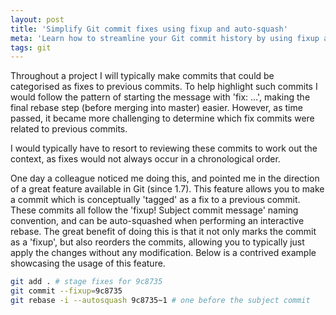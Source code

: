 ```yaml
---
layout: post
title: 'Simplify Git commit fixes using fixup and auto-squash'
meta: 'Learn how to streamline your Git commit history by using fixup and auto-squash commands to simplify and organise commit fixes.'
tags: git
---
```


Throughout a project I will typically make commits that could be categorised as fixes to previous commits.
To help highlight such commits I would follow the pattern of starting the message with 'fix: ...', making the final rebase step (before merging into master) easier.
However, as time passed, it became more challenging to determine which fix commits were related to previous commits.

<!--more-->

I would typically have to resort to reviewing these commits to work out the context, as fixes would not always occur in a chronological order.

One day a colleague noticed me doing this, and pointed me in the direction of a great feature available in Git (since 1.7).
This feature allows you to make a commit which is conceptually 'tagged' as a fix to a previous commit.
These commits all follow the 'fixup! Subject commit message' naming convention, and can be auto-squashed when performing an interactive rebase.
The great benefit of doing this is that it not only marks the commit as a 'fixup', but also reorders the commits, allowing you to typically just apply the changes without any modification.
Below is a contrived example showcasing the usage of this feature.

```bash
git add . # stage fixes for 9c8735
git commit --fixup=9c8735
git rebase -i --autosquash 9c8735~1 # one before the subject commit
```
